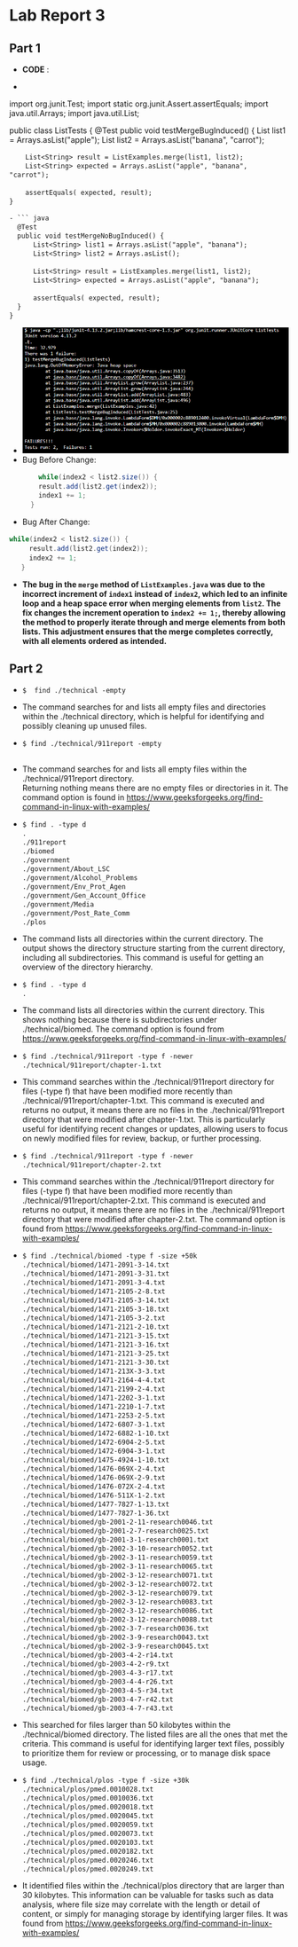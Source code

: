 # Lab Report 3
## Part 1
- **CODE** :
- ``` java
import org.junit.Test;
import static org.junit.Assert.assertEquals;
import java.util.Arrays;
import java.util.List;

public class ListTests {
    @Test
    public void testMergeBugInduced() {
        List<String> list1 = Arrays.asList("apple");
        List<String> list2 = Arrays.asList("banana", "carrot");

        List<String> result = ListExamples.merge(list1, list2);
        List<String> expected = Arrays.asList("apple", "banana", "carrot");

        assertEquals( expected, result);
    }

  ```
- ``` java
    @Test
    public void testMergeNoBugInduced() {
        List<String> list1 = Arrays.asList("apple", "banana");
        List<String> list2 = Arrays.asList();

        List<String> result = ListExamples.merge(list1, list2);
        List<String> expected = Arrays.asList("apple", "banana");

        assertEquals( expected, result);
    }
}
  ```
- ![Image](output.jpg)
- Bug Before Change:
  ```java
      while(index2 < list2.size()) {
      result.add(list2.get(index2));
      index1 += 1;
    }
  ```
- Bug After Change:  
 ```java
 while(index2 < list2.size()) {
      result.add(list2.get(index2));
      index2 += 1;
    }
 ```
- **The bug in the `merge` method of `ListExamples.java` was due to the incorrect increment of `index1` instead of `index2`,
  which led to an infinite loop and a heap space error when merging elements from `list2`. The fix changes the increment operation to `index2 += 1;`,
  thereby allowing the method to properly iterate through and merge elements from both lists. This adjustment ensures that the merge completes correctly, with all elements ordered as intended.**

## Part 2
- ```
  $  find ./technical -empty

  ```
- The command searches for and lists all empty files and directories within the ./technical directory, which is helpful for identifying and possibly cleaning up unused files.

- ```
  $ find ./technical/911report -empty
 
  ```
- The command searches for and lists all empty files within the ./technical/911report directory.   
Returning nothing means there are no empty files or directories in it.
The command option is found in https://www.geeksforgeeks.org/find-command-in-linux-with-examples/

- ```
  $ find . -type d
  .
  ./911report
  ./biomed
  ./government
  ./government/About_LSC
  ./government/Alcohol_Problems
  ./government/Env_Prot_Agen
  ./government/Gen_Account_Office
  ./government/Media
  ./government/Post_Rate_Comm
  ./plos
  ```
- The command lists all directories within the current directory. The output shows the directory structure starting from the current directory, including all subdirectories. This command is useful for getting an overview of the directory hierarchy. 

- ```
  $ find . -type d
  .
  ```
- The command lists all directories within the current directory. This shows nothing because there is subdirectories under ./technical/biomed. 
The command option is found from https://www.geeksforgeeks.org/find-command-in-linux-with-examples/

- ```
  $ find ./technical/911report -type f -newer ./technical/911report/chapter-1.txt

  ```
- This command searches within the ./technical/911report directory for files (-type f) that have been modified more recently than ./technical/911report/chapter-1.txt.
  This command is executed and returns no output, it means there are no files in the ./technical/911report directory that were modified after chapter-1.txt.
  This is particularly useful for identifying recent changes or updates, allowing users to focus on newly modified files for review, backup, or further processing.
-  ```
   $ find ./technical/911report -type f -newer ./technical/911report/chapter-2.txt

   ```
- This command searches within the ./technical/911report directory for files (-type f) that have been modified more recently than ./technical/911report/chapter-2.txt.
  This command is executed and returns no output, it means there are no files in the ./technical/911report directory that were modified after chapter-2.txt.
  The command option is found from https://www.geeksforgeeks.org/find-command-in-linux-with-examples/
- ```
  $ find ./technical/biomed -type f -size +50k
  ./technical/biomed/1471-2091-3-14.txt
  ./technical/biomed/1471-2091-3-31.txt
  ./technical/biomed/1471-2091-3-4.txt
  ./technical/biomed/1471-2105-2-8.txt
  ./technical/biomed/1471-2105-3-14.txt
  ./technical/biomed/1471-2105-3-18.txt
  ./technical/biomed/1471-2105-3-2.txt
  ./technical/biomed/1471-2121-2-10.txt
  ./technical/biomed/1471-2121-3-15.txt
  ./technical/biomed/1471-2121-3-16.txt
  ./technical/biomed/1471-2121-3-25.txt
  ./technical/biomed/1471-2121-3-30.txt
  ./technical/biomed/1471-213X-3-3.txt
  ./technical/biomed/1471-2164-4-4.txt
  ./technical/biomed/1471-2199-2-4.txt
  ./technical/biomed/1471-2202-3-1.txt
  ./technical/biomed/1471-2210-1-7.txt
  ./technical/biomed/1471-2253-2-5.txt
  ./technical/biomed/1472-6807-3-1.txt
  ./technical/biomed/1472-6882-1-10.txt
  ./technical/biomed/1472-6904-2-5.txt
  ./technical/biomed/1472-6904-3-1.txt
  ./technical/biomed/1475-4924-1-10.txt
  ./technical/biomed/1476-069X-2-4.txt
  ./technical/biomed/1476-069X-2-9.txt
  ./technical/biomed/1476-072X-2-4.txt
  ./technical/biomed/1476-511X-1-2.txt
  ./technical/biomed/1477-7827-1-13.txt
  ./technical/biomed/1477-7827-1-36.txt
  ./technical/biomed/gb-2001-2-11-research0046.txt
  ./technical/biomed/gb-2001-2-7-research0025.txt
  ./technical/biomed/gb-2001-3-1-research0001.txt
  ./technical/biomed/gb-2002-3-10-research0052.txt
  ./technical/biomed/gb-2002-3-11-research0059.txt
  ./technical/biomed/gb-2002-3-11-research0065.txt
  ./technical/biomed/gb-2002-3-12-research0071.txt
  ./technical/biomed/gb-2002-3-12-research0072.txt
  ./technical/biomed/gb-2002-3-12-research0079.txt
  ./technical/biomed/gb-2002-3-12-research0083.txt
  ./technical/biomed/gb-2002-3-12-research0086.txt
  ./technical/biomed/gb-2002-3-12-research0088.txt
  ./technical/biomed/gb-2002-3-7-research0036.txt
  ./technical/biomed/gb-2002-3-9-research0043.txt
  ./technical/biomed/gb-2002-3-9-research0045.txt
  ./technical/biomed/gb-2003-4-2-r14.txt
  ./technical/biomed/gb-2003-4-2-r9.txt
  ./technical/biomed/gb-2003-4-3-r17.txt
  ./technical/biomed/gb-2003-4-4-r26.txt
  ./technical/biomed/gb-2003-4-5-r34.txt
  ./technical/biomed/gb-2003-4-7-r42.txt
  ./technical/biomed/gb-2003-4-7-r43.txt
  ```
- This searched for files larger than 50 kilobytes within the ./technical/biomed directory. The listed files are all the ones that met the criteria. This command is useful for identifying larger text files, possibly to prioritize them for review or processing, or to manage disk space usage.
- ```
  $ find ./technical/plos -type f -size +30k
  ./technical/plos/pmed.0010028.txt
  ./technical/plos/pmed.0010036.txt
  ./technical/plos/pmed.0020018.txt
  ./technical/plos/pmed.0020045.txt
  ./technical/plos/pmed.0020059.txt
  ./technical/plos/pmed.0020073.txt
  ./technical/plos/pmed.0020103.txt
  ./technical/plos/pmed.0020182.txt
  ./technical/plos/pmed.0020246.txt
  ./technical/plos/pmed.0020249.txt
  ```
- It identified files within the ./technical/plos directory that are larger than 30 kilobytes. This information can be valuable for tasks such as data analysis, where file size may correlate with the length or detail of content, or simply for managing storage by identifying larger files.
  It was found from https://www.geeksforgeeks.org/find-command-in-linux-with-examples/
